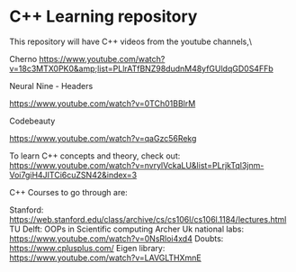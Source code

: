 # C++ Learning repository
This repository will have C++ videos from the youtube channels,\

Cherno
https://www.youtube.com/watch?v=18c3MTX0PK0&amp;list=PLlrATfBNZ98dudnM48yfGUldqGD0S4FFb

Neural Nine - Headers

https://www.youtube.com/watch?v=0TCh01BBlrM

Codebeauty

https://www.youtube.com/watch?v=qaGzc56Rekg

To learn C++ concepts and theory, check out:
https://www.youtube.com/watch?v=nvrylVckaLU&list=PLrjkTql3jnm-Voi7giH4JITCi6cuZSN42&index=3

C++ Courses to go through are:

Stanford: https://web.stanford.edu/class/archive/cs/cs106l/cs106l.1184/lectures.html 
TU Delft: OOPs in Scientific computing
Archer Uk national labs:  https://www.youtube.com/watch?v=0NsRloi4xd4
Doubts: https://www.cplusplus.com/
Eigen library: https://www.youtube.com/watch?v=LAVGLTHXmnE
